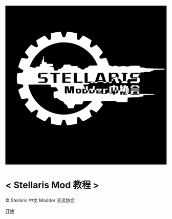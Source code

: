 <script>
    hide_github();
</script>

![logo](logo.svg ':size=15%')

# < Stellaris Mod 教程 >

:copyright: Stellaris 中文 Modder 交流协会

[开始](#Stellaris-Mod-教程)
